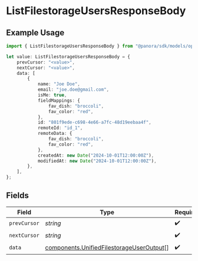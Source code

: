 # ListFilestorageUsersResponseBody

## Example Usage

```typescript
import { ListFilestorageUsersResponseBody } from "@panora/sdk/models/operations";

let value: ListFilestorageUsersResponseBody = {
    prevCursor: "<value>",
    nextCursor: "<value>",
    data: [
        {
            name: "Joe Doe",
            email: "joe.doe@gmail.com",
            isMe: true,
            fieldMappings: {
                fav_dish: "broccoli",
                fav_color: "red",
            },
            id: "801f9ede-c698-4e66-a7fc-48d19eebaa4f",
            remoteId: "id_1",
            remoteData: {
                fav_dish: "broccoli",
                fav_color: "red",
            },
            createdAt: new Date("2024-10-01T12:00:00Z"),
            modifiedAt: new Date("2024-10-01T12:00:00Z"),
        },
    ],
};
```

## Fields

| Field                                                                                                | Type                                                                                                 | Required                                                                                             | Description                                                                                          |
| ---------------------------------------------------------------------------------------------------- | ---------------------------------------------------------------------------------------------------- | ---------------------------------------------------------------------------------------------------- | ---------------------------------------------------------------------------------------------------- |
| `prevCursor`                                                                                         | *string*                                                                                             | :heavy_check_mark:                                                                                   | N/A                                                                                                  |
| `nextCursor`                                                                                         | *string*                                                                                             | :heavy_check_mark:                                                                                   | N/A                                                                                                  |
| `data`                                                                                               | [components.UnifiedFilestorageUserOutput](../../models/components/unifiedfilestorageuseroutput.md)[] | :heavy_check_mark:                                                                                   | N/A                                                                                                  |